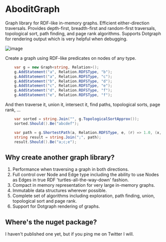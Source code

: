 # AboditGraph
Graph library for RDF-like in-memory graphs. Efficient either-direction traversals. Provides depth-first, 
breadth-first and random-first traversals, topological sort, path finding, and page rank algorithms. Supports 
Dotgraph for rendering output which is very helpful when debugging.

![image](https://user-images.githubusercontent.com/347540/111330804-7fc1f500-862d-11eb-9382-1d1bb768146c.png)

Create a graph using RDF-like predicates on nodes of any type.

````csharp
    var g = new Graph<string, Relation>();
    g.AddStatement("a", Relation.RDFSType, "b");
    g.AddStatement("a", Relation.RDFSType, "c");
    g.AddStatement("b", Relation.RDFSType, "d");
    g.AddStatement("c", Relation.RDFSType, "e");
    g.AddStatement("d", Relation.RDFSType, "f");
    g.AddStatement("e", Relation.RDFSType, "f");
````

And then traverse it, union it, intersect it, find paths, topological sorts, page rank, ...

````csharp
    var sorted = string.Join("", g.TopologicalSortApprox());
    sorted.Should().Be("abcdef");

    var path = g.ShortestPath(a, Relation.RDFSType, e, (r) => 1.0, (x, y) => x + y);
    string result = string.Join(";", path);
    result.Should().Be("a;c;e");
````

Why create another graph library?
----

1. Performance when traversing a graph in both directions.
2. Full control over Node and Edge type including the ability to use Nodes as Edges in true RDF 'turtles-all-the-way-down' fashion.
3. Compact in memory representation for very large in-memory graphs.
4. Immutable data structures wherever possible.
5. Complete set of algorithms including exploration, path finding, union, topological sort and page rank.
6. Support for Dotgraph rendering of graphs.


Where's the nuget package?
----
I haven't published one yet, but if you ping me on Twitter I will.

